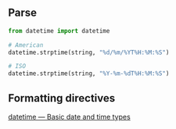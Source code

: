 ## Parse

```python
from datetime import datetime

# American
datetime.strptime(string, "%d/%m/%YT%H:%M:%S")

# ISO
datetime.strptime(string, "%Y-%m-%dT%H:%M:%S")
```

## Formatting directives

[datetime — Basic date and time types](https://docs.python.org/3/library/datetime.html#strftime-strptime-behavior)



